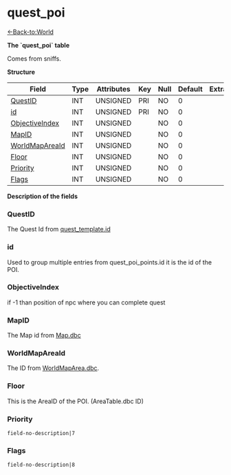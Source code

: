 # quest\_poi

[<-Back-to:World](database-world.md)

**The \`quest\_poi\` table**

Comes from sniffs.

**Structure**

| Field               | Type    | Attributes | Key | Null | Default | Extra | Comment |
|---------------------|---------|------------|-----|------|---------|-------|---------|
| [QuestID][1]        | INT | UNSIGNED   | PRI | NO   | 0       |       |         |
| [id][2]             | INT | UNSIGNED   | PRI | NO   | 0       |       |         |
| [ObjectiveIndex][3] | INT | UNSIGNED   |     | NO   | 0       |       |         |
| [MapID][4]          | INT | UNSIGNED   |     | NO   | 0       |       |         |
| [WorldMapAreaId][5] | INT | UNSIGNED   |     | NO   | 0       |       |         |
| [Floor][6]          | INT | UNSIGNED   |     | NO   | 0       |       |         |
| [Priority][7]       | INT | UNSIGNED   |     | NO   | 0       |       |         |
| [Flags][8]          | INT | UNSIGNED   |     | NO   | 0       |       |         |

[1]: #questid
[2]: #id
[3]: #objectiveindex
[4]: #mapid
[5]: #worldmapareaid
[6]: #floor
[7]: #priority
[8]: #flags

**Description of the fields**

### QuestID

The Quest Id from [quest\_template.id](quest_template#id)

### id

Used to group multiple entries from quest\_poi\_points.id it is the id of the POI.

### ObjectiveIndex

if -1 than position of npc where you can complete quest

### MapID

The Map id from [Map.dbc](Map)

### WorldMapAreaId

The ID from [WorldMapArea.dbc](WorldMapArea).

### Floor

This is the AreaID of the POI. (AreaTable.dbc ID)

### Priority

`field-no-description|7`

### Flags

`field-no-description|8`

